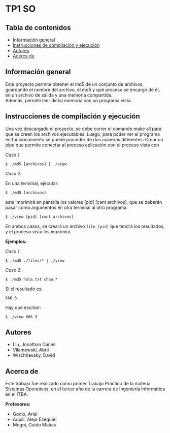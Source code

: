 # TP1 SO
## Tabla de contenidos
* [Información general](#información-general)
* [Instrucciones de compilación y ejecución](#instrucciones-de-compilación-y-ejecución)
* [Autores](#autores)
* [Acerca de](#acerca-de)

## Información general
Este proyecto permite obtener el md5 de un conjunto de archivos, guardando el nombre del archivo, el md5 y qué proceso se encargó de él, en un archivo de salida y una memoria compartida.
<br>Además, permite leer dicha memoria con un programa vista. 


## Instrucciones de compilación y ejecución
Una vez descargado el proyecto, se debe correr el comando make all para que se creen los archivos ejecutables.
Luego, para poder ver el programa en funcionamiento se puede proceder de dos maneras diferentes:
Crear un pipe que permite conectar al proceso aplicación con el proceso vista con   

*Caso 1*: 

```
$ ./md5 [archivos] | ./view
```  


*Caso 2*:  

En una terminal, ejecutar:  
```
$ ./md5 [archivos]
```  
este imprimirá en pantalla los valores [pid] [cant archivos], que se deberán pasar como argumentos en otra terminal al otro programa:  
```
$ ./view [pid] [cant archivos]
```  

En ambos casos, se creará un archivo `file_[pid]` que tendrá los resultados, y el proceso vista los imprimirá.

**Ejemplos:**  

*Caso 1*: 
```
$ ./md5 ./files/* | ./view
```

*Caso 2*:  
```
$ ./md5 hola.txt chau.*
```

Si el resultado es:
```
666 3
```

Hay que escribir:
```
$ ./view 666 3
```
  
## Autores
* Liu, Jonathan Daniel
* Vilamowski, Abril
* Wischñevsky, David
## Acerca de
Este trabajo fue realizado como primer Trabajo Práctico de la materia Sistemas Operativos, en el tercer año de la carrera de Ingeniería Informática en el ITBA.


**Profesores:**
- Godio, Ariel
- Aquili, Alejo Ezequiel
- Mogni, Guido Matías
